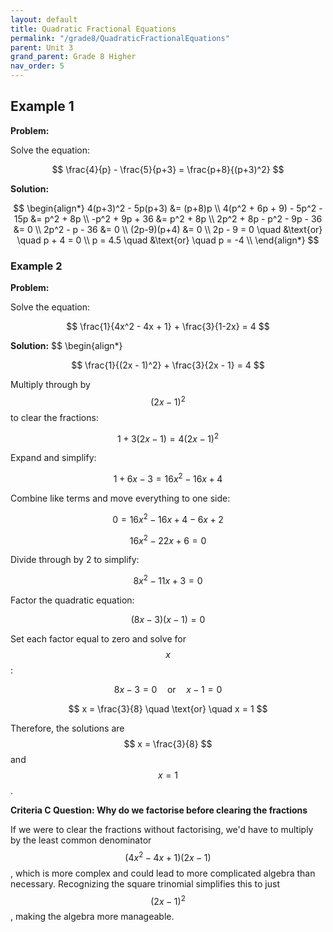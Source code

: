 ```yaml
---
layout: default
title: Quadratic Fractional Equations
permalink: "/grade8/QuadraticFractionalEquations"
parent: Unit 3
grand_parent: Grade 8 Higher
nav_order: 5
---
```


## Example 1

**Problem:**

Solve the equation:

$$ \frac{4}{p} - \frac{5}{p+3} = \frac{p+8}{(p+3)^2} $$

**Solution:**

$$
\begin{align*}
4(p+3)^2 - 5p(p+3) &= (p+8)p \\
4(p^2 + 6p + 9) - 5p^2 - 15p &= p^2 + 8p \\
-p^2 + 9p + 36 &= p^2 + 8p \\
2p^2 + 8p - p^2 - 9p - 36 &= 0 \\
2p^2 - p - 36 &= 0 \\
(2p-9)(p+4) &= 0 \\
2p - 9 = 0 \quad &\text{or} \quad p + 4 = 0 \\
p = 4.5 \quad &\text{or} \quad p = -4 \\
\end{align*}
$$

### Example 2

**Problem:**

Solve the equation:

$$ \frac{1}{4x^2 - 4x + 1} + \frac{3}{1-2x} = 4 $$

**Solution:**
$$
\begin{align*}


$$ \frac{1}{(2x - 1)^2} + \frac{3}{2x - 1} = 4 $$

Multiply through by $$ (2x - 1)^2 $$ to clear the fractions:

$$ 1 + 3(2x - 1) = 4(2x - 1)^2 $$

Expand and simplify:

$$ 1 + 6x - 3 = 16x^2 - 16x + 4 $$

Combine like terms and move everything to one side:

$$ 0 = 16x^2 - 16x + 4 - 6x + 2 $$

$$ 16x^2 - 22x + 6 = 0 $$

Divide through by 2 to simplify:

$$ 8x^2 - 11x + 3 = 0 $$

Factor the quadratic equation:

$$ (8x - 3)(x - 1) = 0 $$

Set each factor equal to zero and solve for $$ x $$:

$$ 8x - 3 = 0 \quad \text{or} \quad x - 1 = 0 $$

$$ x = \frac{3}{8} \quad \text{or} \quad x = 1 $$

Therefore, the solutions are $$ x = \frac{3}{8} $$ and $$ x = 1 $$.

**Criteria C Question: Why do we factorise before clearing the fractions**

If we were to clear the fractions without factorising, we'd have to multiply by the least common denominator $$ (4x^2 - 4x + 1)(2x - 1) $$, which is more complex and could lead to more complicated algebra than necessary. Recognizing the square trinomial simplifies this to just $$ (2x - 1)^2 $$, making the algebra more manageable.
<!--stackedit_data:
eyJoaXN0b3J5IjpbLTEzMTc4NjY4MzQsMTQ1NDUwMzI4NCwxMj
k0NzE1OTEyXX0=
-->